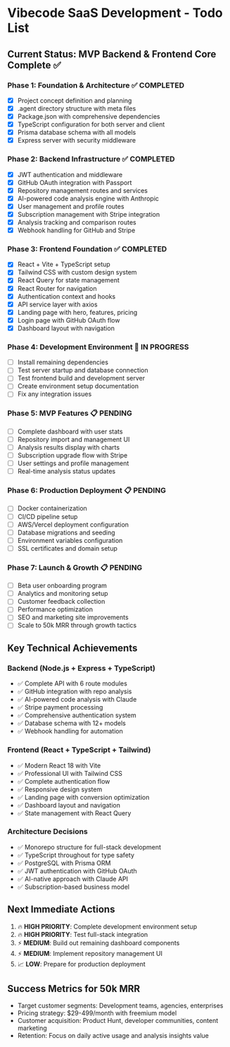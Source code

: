 # Vibecode SaaS Development - Todo List

## Current Status: MVP Backend & Frontend Core Complete ✅

### Phase 1: Foundation & Architecture ✅ COMPLETED
- [x] Project concept definition and planning
- [x] .agent directory structure with meta files
- [x] Package.json with comprehensive dependencies
- [x] TypeScript configuration for both server and client
- [x] Prisma database schema with all models
- [x] Express server with security middleware

### Phase 2: Backend Infrastructure ✅ COMPLETED
- [x] JWT authentication and middleware
- [x] GitHub OAuth integration with Passport
- [x] Repository management routes and services
- [x] AI-powered code analysis engine with Anthropic
- [x] User management and profile routes
- [x] Subscription management with Stripe integration
- [x] Analysis tracking and comparison routes
- [x] Webhook handling for GitHub and Stripe

### Phase 3: Frontend Foundation ✅ COMPLETED
- [x] React + Vite + TypeScript setup
- [x] Tailwind CSS with custom design system
- [x] React Query for state management
- [x] React Router for navigation
- [x] Authentication context and hooks
- [x] API service layer with axios
- [x] Landing page with hero, features, pricing
- [x] Login page with GitHub OAuth flow
- [x] Dashboard layout with navigation

### Phase 4: Development Environment 🔄 IN PROGRESS
- [ ] Install remaining dependencies
- [ ] Test server startup and database connection
- [ ] Test frontend build and development server
- [ ] Create environment setup documentation
- [ ] Fix any integration issues

### Phase 5: MVP Features 📋 PENDING
- [ ] Complete dashboard with user stats
- [ ] Repository import and management UI
- [ ] Analysis results display with charts
- [ ] Subscription upgrade flow with Stripe
- [ ] User settings and profile management
- [ ] Real-time analysis status updates

### Phase 6: Production Deployment 📋 PENDING
- [ ] Docker containerization
- [ ] CI/CD pipeline setup
- [ ] AWS/Vercel deployment configuration
- [ ] Database migrations and seeding
- [ ] Environment variables configuration
- [ ] SSL certificates and domain setup

### Phase 7: Launch & Growth 📋 PENDING
- [ ] Beta user onboarding program
- [ ] Analytics and monitoring setup
- [ ] Customer feedback collection
- [ ] Performance optimization
- [ ] SEO and marketing site improvements
- [ ] Scale to 50k MRR through growth tactics

## Key Technical Achievements

### Backend (Node.js + Express + TypeScript)
- ✅ Complete API with 6 route modules
- ✅ GitHub integration with repo analysis
- ✅ AI-powered code analysis with Claude
- ✅ Stripe payment processing
- ✅ Comprehensive authentication system
- ✅ Database schema with 12+ models
- ✅ Webhook handling for automation

### Frontend (React + TypeScript + Tailwind)
- ✅ Modern React 18 with Vite
- ✅ Professional UI with Tailwind CSS
- ✅ Complete authentication flow
- ✅ Responsive design system
- ✅ Landing page with conversion optimization
- ✅ Dashboard layout and navigation
- ✅ State management with React Query

### Architecture Decisions
- ✅ Monorepo structure for full-stack development
- ✅ TypeScript throughout for type safety
- ✅ PostgreSQL with Prisma ORM
- ✅ JWT authentication with GitHub OAuth
- ✅ AI-native approach with Claude API
- ✅ Subscription-based business model

## Next Immediate Actions
1. 🔥 **HIGH PRIORITY**: Complete development environment setup
2. 🔥 **HIGH PRIORITY**: Test full-stack integration
3. ⚡ **MEDIUM**: Build out remaining dashboard components
4. ⚡ **MEDIUM**: Implement repository management UI
5. 📈 **LOW**: Prepare for production deployment

## Success Metrics for 50k MRR
- Target customer segments: Development teams, agencies, enterprises
- Pricing strategy: $29-499/month with freemium model
- Customer acquisition: Product Hunt, developer communities, content marketing
- Retention: Focus on daily active usage and analysis insights value